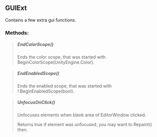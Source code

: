 ## GUIExt
Contains a few extra gui functions.

### Methods:

>##### EndColorScope()
>Ends the color scope, that was started with BeginColorScope(UnityEngine.Color).

>##### EndEnabledScope()
>Ends the enabled scope, that was started with !:BeginEnabledScope(bool).

>##### UnfocusOnClick()
>
>
>Unfocuses elements when blank area of EditorWindow clicked.
>
>Returns true if element was unfocused, you may want to Repaint() then.